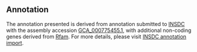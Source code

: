 

Annotation
----------

The annotation presented is derived from annotation submitted to
[INSDC](http://www.insdc.org) with the assembly accession
[GCA\_000775455.1](http://www.ebi.ac.uk/ena/data/view/GCA_000775455.1),
with additional non-coding genes derived from
[Rfam](http://rfam.xfam.org/). For more details, please visit [INSDC
annotation
import](http://ensemblgenomes.org/info/data/insdc_annotation).
